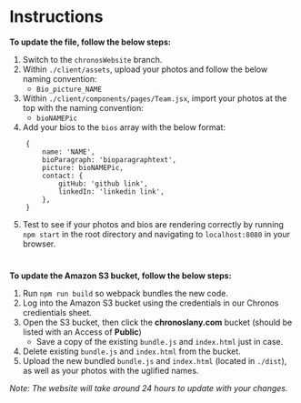 # Instructions

**To update the file, follow the below steps:**

1. Switch to the `chronosWebsite` branch.
2. Within `./client/assets`, upload your photos and follow the below naming convention:
   - `Bio_picture_NAME`
3. Within `./client/components/pages/Team.jsx`, import your photos at the top with the naming convention:
   - `bioNAMEPic`
4. Add your bios to the `bios` array with the below format:

```
    {
        name: 'NAME',
        bioParagraph: 'bioparagraphtext',
        picture: bioNAMEPic,
        contact: {
            gitHub: 'github link',
            linkedIn: 'linkedin link',
        },
    }
```

5. Test to see if your photos and bios are rendering correctly by running `npm start` in the root directory and navigating to `localhost:8080` in your browser.

#

**To update the Amazon S3 bucket, follow the below steps:**

1. Run `npm run build` so webpack bundles the new code.
2. Log into the Amazon S3 bucket using the credentials in our Chronos credientials sheet.
3. Open the S3 bucket, then click the **chronoslany.com** bucket (should be listed with an Access of **Public**)
   - Save a copy of the existing `bundle.js` and `index.html` just in case.
4. Delete existing `bundle.js` and `index.html` from the bucket.
5. Upload the new bundled `bundle.js` and `index.html` (located in `./dist`), as well as your photos with the uglified names.

_Note: The website will take around 24 hours to update with your changes._
